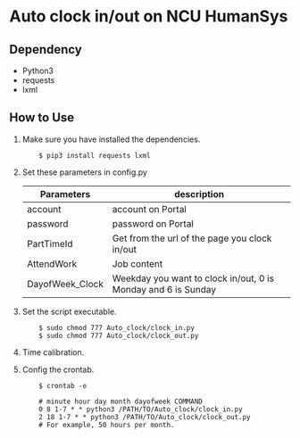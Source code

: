 # Auto clock in/out on NCU HumanSys

## Dependency
 - Python3
 - requests
 - lxml

## How to Use
 1. 
    Make sure you have installed the dependencies.
    ```
        $ pip3 install requests lxml
    ```

 2. 
    Set these parameters in config.py

    | Parameters             | description                                                   |
    |------------------------|---------------------------------------------------------------|
    | account                | account on Portal                                             |
    | password               | password on Portal                                            |
    | PartTimeId             | Get from the url of the page you clock in/out                 |
    | AttendWork             | Job content                                                   |
    | DayofWeek_Clock        | Weekday you want to clock in/out, 0 is Monday and 6 is Sunday |

 3.
    Set the script executable.
    ```
        $ sudo chmod 777 Auto_clock/clock_in.py
        $ sudo chmod 777 Auto_clock/clock_out.py
    ```

 4.
    Time calibration.

 5.
    Config the crontab.
    ```
        $ crontab -e

        # minute hour day month dayofweek COMMAND
        0 8 1-7 * * python3 /PATH/TO/Auto_clock/clock_in.py
        2 18 1-7 * * python3 /PATH/TO/Auto_clock/clock_out.py
        # For example, 50 hours per month.
    ```
